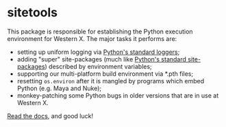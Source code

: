 sitetools
=========

This package is responsible for establishing the Python execution environment for Western X. The major tasks it performs are:

* setting up uniform logging via [Python's standard loggers][pylib-logging];
* adding "super" site-packages (much like [Python's standard site-packages][pylib-addsitedir]) described by environment variables;
* supporting our multi-platform build environment via *.pth files;
* resetting `os.environ` after it is mangled by programs which embed Python (e.g. Maya and Nuke);
* monkey-patching some Python bugs in older versions that are in use at Western X.

[Read the docs][rtd], and good luck!

[pylib-logging]: http://docs.python.org/2/library/logging.html
[pylib-addsitedir]: http://docs.python.org/2/library/site.html#site.addsitedir
[rtd]: https://sitetools.readthedocs.org/en/latest/

